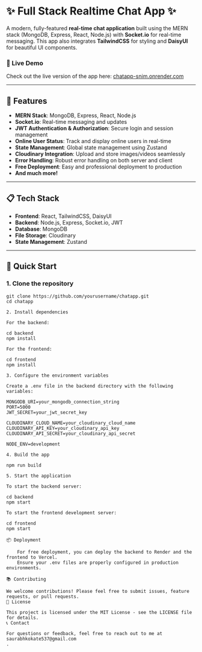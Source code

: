 # ✨ Full Stack Realtime Chat App ✨

A modern, fully-featured **real-time chat application** built using the MERN stack (MongoDB, Express, React, Node.js) with **Socket.io** for real-time messaging. This app also integrates **TailwindCSS** for styling and **DaisyUI** for beautiful UI components.

### 🚀 Live Demo

Check out the live version of the app here: [chatapp-snim.onrender.com](https://chatapp-snim.onrender.com/)

---

## 🌟 Features

- **MERN Stack**: MongoDB, Express, React, Node.js
- **Socket.io**: Real-time messaging and updates
- **JWT Authentication & Authorization**: Secure login and session management
- **Online User Status**: Track and display online users in real-time
- **State Management**: Global state management using Zustand
- **Cloudinary Integration**: Upload and store images/videos seamlessly
- **Error Handling**: Robust error handling on both server and client
- **Free Deployment**: Easy and professional deployment to production
- **And much more!**

---

## 📋 Tech Stack

- **Frontend**: React, TailwindCSS, DaisyUI
- **Backend**: Node.js, Express, Socket.io, JWT
- **Database**: MongoDB
- **File Storage**: Cloudinary
- **State Management**: Zustand

---

## 🚀 Quick Start

### 1. Clone the repository

```shell
git clone https://github.com/yourusername/chatapp.git
cd chatapp

2. Install dependencies

For the backend:

cd backend
npm install

For the frontend:

cd frontend
npm install

3. Configure the environment variables

Create a .env file in the backend directory with the following variables:

MONGODB_URI=your_mongodb_connection_string
PORT=5000
JWT_SECRET=your_jwt_secret_key

CLOUDINARY_CLOUD_NAME=your_cloudinary_cloud_name
CLOUDINARY_API_KEY=your_cloudinary_api_key
CLOUDINARY_API_SECRET=your_cloudinary_api_secret

NODE_ENV=development

4. Build the app

npm run build

5. Start the application

To start the backend server:

cd backend
npm start

To start the frontend development server:

cd frontend
npm start

📦 Deployment

    For free deployment, you can deploy the backend to Render and the frontend to Vercel.
    Ensure your .env files are properly configured in production environments.

📚 Contributing

We welcome contributions! Please feel free to submit issues, feature requests, or pull requests.
📜 License

This project is licensed under the MIT License - see the LICENSE file for details.
📞 Contact

For questions or feedback, feel free to reach out to me at saurabhkokate537@gmail.com
.
